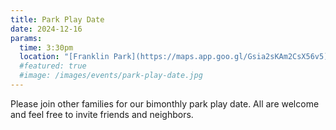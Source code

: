 ```yaml
---
title: Park Play Date
date: 2024-12-16
params:
  time: 3:30pm
  location: "[Franklin Park](https://maps.app.goo.gl/Gsia2sKAm2CsX56v5)"
  #featured: true
  #image: /images/events/park-play-date.jpg
---
```


Please join other families for our bimonthly park play date. All are welcome and feel free to invite friends and neighbors.

<!--more-->
